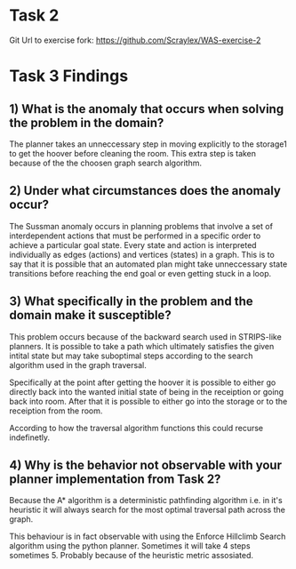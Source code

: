 # Task 2 

Git Url to exercise fork: https://github.com/Scraylex/WAS-exercise-2

# Task 3 Findings

## 1) What is the anomaly that occurs when solving the problem in the domain?

The planner takes an unneccessary step in moving explicitly to the storage1 to get the hoover before cleaning the room. This extra step is taken because of the the choosen graph search algorithm.

## 2) Under what circumstances does the anomaly occur?

The Sussman anomaly occurs in planning problems that involve a set of interdependent actions that must be performed in a specific order to achieve a particular goal state. Every state and action is interpreted individually as edges (actions) and vertices (states) in a graph. This is to say that it is possible that an automated plan might take unneccessary state transitions before reaching the end goal or even getting stuck in a loop.

## 3) What specifically in the problem and the domain make it susceptible?

This problem occurs because of the backward search used in STRIPS-like planners. It is possible to take a path which ultimately satisfies the given intital state but may take suboptimal steps according to the search algorithm used in the graph traversal.

Specifically at the point after getting the hoover it is possible to either go directly back into the wanted initial state of being in the receiption or going back into room. After that it is possible to either go into the storage or to the receiption from the room.

According to how the traversal algorithm functions this could recurse indefinetly.

## 4) Why is the behavior not observable with your planner implementation from Task 2?

Because the A* algorithm is a deterministic pathfinding algorithm i.e. in it's heuristic it will always search for the most optimal traversal path across the graph.

This behaviour is in fact observable with using the Enforce Hillclimb Search algorithm using the python planner. Sometimes it will take 4 steps sometimes 5. Probably because of the heuristic metric assosiated.
